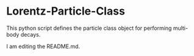 # Lorentz-Particle-Class
This python script defines the particle class object for performing multi-body decays.

I am editing the README.md.